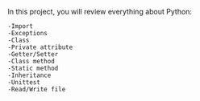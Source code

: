 In this project, you will review everything about Python:

    -Import
    -Exceptions
    -Class
    -Private attribute
    -Getter/Setter
    -Class method
    -Static method
    -Inheritance
    -Unittest
    -Read/Write file
